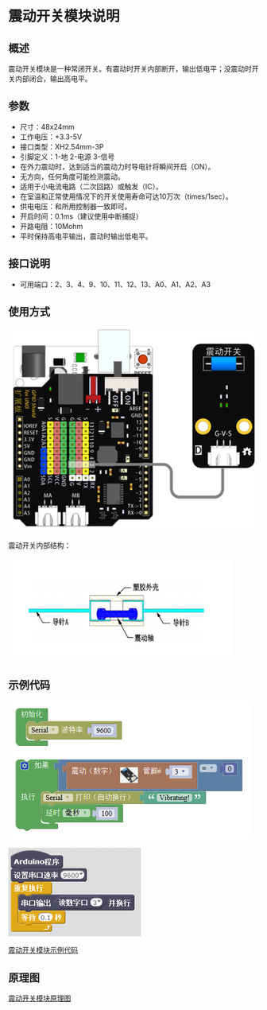 # 震动开关模块说明   

## 概述
震动开关模块是一种常闭开关。有震动时开关内部断开，输出低电平；没震动时开关内部闭合，输出高电平。

## 参数 
- 尺寸：48x24mm
- 工作电压：+3.3-5V
- 接口类型：XH2.54mm-3P
- 引脚定义：1-地 2-电源 3-信号
- 在外力震动时，达到适当的震动力时导电针将瞬间开启（ON）。
- 无方向，任何角度可能检测震动。
- 适用于小电流电路（二次回路）或触发（IC）。
- 在室温和正常使用情况下的开关使用寿命可达10万次（times/1sec）。
- 供电电压：和所用控制器一致即可。
- 开启时间：0.1ms（建议使用中断捕捉）
- 开路电阻：10Mohm
- 平时保持高电平输出，震动时输出低电平。

## 接口说明
- 可用端口：2、3、4、9、10、11、12、13、A0、A1、A2、A3  

## 使用方式
![](./images/17.png)

震动开关内部结构：

![](./images/45.png)

## 示例代码
![](./images/79.png)

![](./images/46.png)

[震动开关模块示例代码](http://www.haohaodada.com/show.php?id=956409)

## 原理图
[震动开关模块原理图](https://github.com/Haohaodada-official/haohaodada-docs/blob/master/%E5%8E%9F%E7%90%86%E5%9B%BE/%E9%9C%87%E5%8A%A8%E5%BC%80%E5%85%B3%E6%A8%A1%E5%9D%97.pdf)

 







